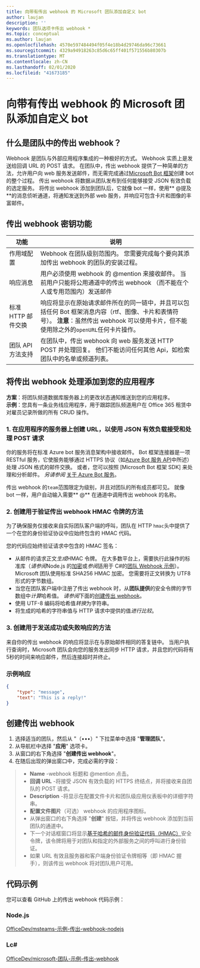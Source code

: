 ```yaml
---
title: 向带有传出 webhook 的 Microsoft 团队添加自定义 bot
author: laujan
description: ''
keywords: 团队选项卡传出 webhook *
ms.topic: conceptual
ms.author: laujan
ms.openlocfilehash: 4570e597484494f05f4e18b4d29746da96c73661
ms.sourcegitcommit: 4329a94918263c85d6c65ff401f571556b80307b
ms.translationtype: MT
ms.contentlocale: zh-CN
ms.lasthandoff: 02/01/2020
ms.locfileid: "41673185"
---
```

# <a name="add-custom-bots-to-microsoft-teams-with-outgoing-webhooks"></a>向带有传出 webhook 的 Microsoft 团队添加自定义 bot

## <a name="what-are-outgoing-webhooks-in-teams"></a>什么是团队中的传出 webhook？

Webhook 是团队与外部应用程序集成的一种极好的方式。 Webhook 实质上是发送给回调 URL 的 POST 请求。 在团队中，传出 webhook 提供了一种简单的方法，允许用户向 web 服务发送邮件，而无需完成通过[Microsoft Bot 框架](https://dev.botframework.com/)创建 bot 的整个过程。 传出 webhook 将数据从团队发布到任何能够接受 JSON 有效负载的选定服务。 将传出 webhook 添加到团队后，它就像 bot 一样，使用** \@提及**的消息侦听通道，将通知发送到外部 web 服务，并响应可包含卡片和图像的丰富邮件。

## <a name="outgoing-webhook-key-features"></a>传出 webhook 密钥功能

| 功能 | 说明 |
| ------- | ----------- |
| 作用域配置| Webhook 在团队级别范围内。 您需要完成每个要向其添加传出 webhook 的团队的安装过程。 |
| 响应消息| 用户必须使用 webhook 的 @mention 来接收邮件。 当前用户只能将公用通道中的传出 webhook （而不能在个人或专用范围内）发送邮件 |
|标准 HTTP 邮件交换|响应将显示在原始请求邮件所在的同一链中，并且可以包括任何 Bot 框架消息内容（rtf、图像、卡片和表情符号）。 **注意**：虽然传出 webhook 可以使用卡片，但不能使用除之外的`openURL`任何卡片操作。|
| 团队 API 方法支持|在团队中，传出 webhook 向 web 服务发送 HTTP POST 并处理回复。 他们不能访问任何其他 Api，如检索团队中的名单或频道列表。|

## <a name="adding-outgoing-webhook-processing-to-your-app"></a>将传出 webhook 处理添加到您的应用程序

**方案**：将团队频道数据库服务器上的更改状态通知推送到您的应用程序。  
**示例**：您具有一条业务线应用程序，用于跟踪团队频道用户在 Office 365 租赁中对雇员记录所做的所有 CRUD 操作。

### <a name="1-create-a-url-on-your-apps-server-to-accept-and-process-a-post-request-with-a-json-payload"></a>1. 在应用程序的服务器上创建 URL，以使用 JSON 有效负载接受和处理 POST 请求

你的服务将在标准 Azure bot 服务消息架构中接收邮件。 Bot 框架连接器是一项 RESTful 服务，它使服务能够通过 HTTPS 协议（如[Azure Bot 服务 API](/bot-framework/rest-api/bot-framework-rest-connector-api-reference)中所述）处理 JSON 格式的邮件交换。 或者，您可以按照 [Microsoft Bot 框架 SDK] 来处理和分析邮件。 *另请参阅*  [关于 Azure Bot 服务](/azure/bot-service/bot-service-overview-introduction?view=azure-bot-service-4.0)。

传出 webhook 的`team`范围限定为级别，并且对团队的所有成员都可见。 就像 bot 一样，用户自动输入需要** \@** 在通道中调用传出 webhook 的名称。

### <a name="2-create-a-method-to-verify-the-outgoing-webhook-hmac-token"></a>2. 创建用于验证传出 webhook HMAC 令牌的方法

为了确保服务仅接收来自实际团队客户端的呼叫，团队在 HTTP `hmac`头中提供了一个在您的身份验证协议中应始终包含的 HMAC 代码。

您的代码应始终验证请求中包含的 HMAC 签名：

* 从邮件的请求正文*生成*HMAC 令牌。 在大多数平台上，需要执行此操作的标准库（*请参阅*Node.js 的[加密](https://nodejs.org/api/crypto.html#crypto_crypto)或*参阅*适用于 C\#的[团队 Webhook 示例](https://github.com/OfficeDev/microsoft-teams-sample-outgoing-webhook/blob/23eb61da5a18634d51c5247944843da9abed01b6/WebhookSampleBot/Models/AuthProvider.cs)）。 Microsoft 团队使用标准 SHA256 HMAC 加密。 您需要将正文转换为 UTF8 形式的字节数组。
* 当您在团队客户端中注册了传出 webhook 时，从**团队提供**的安全令牌的字节数组中*计算*哈希值。 *请参阅*下面的[创建传出 webhook](#create-an-outgoing-webhook)。
* 使用 UTF-8 编码将哈希值*转换*为字符串。
* 将生成的哈希的字符串值与 HTTP 请求中提供的值*进行比较*。

### <a name="3-create-a-method-to-send-a-success-or-failure-response"></a>3. 创建用于发送成功或失败响应的方法

来自你的传出 webhook 的响应将显示在与原始邮件相同的答复链中。 当用户执行查询时，Microsoft 团队会向您的服务发出同步 HTTP 请求，并且您的代码将有5秒的时间来响应邮件，然后连接超时并终止。

### <a name="example-response"></a>示例响应

```json
{
    "type": "message",
    "text": "This is a reply!"
}
```

## <a name="create-an-outgoing-webhook"></a>创建传出 webhook

1. 选择适当的团队，然后从 "（&#8226;&#8226;&#8226;）" 下拉菜单中选择 "**管理团队**"。
1. 从导航栏中选择 "**应用**" 选项卡。
1. 从窗口的右下角选择 "**创建传出 webhook**"。
1. 在随后出现的弹出窗口中，完成必需的字段：

>* **Name** -webhook 标题和 @mention 点击。
>* **回调 URL** -将接受 JSON 有效负载的 HTTPS 终结点，并将接收来自团队的 POST 请求。
>* **Description** -将显示在配置文件卡片和团队级应用仪表板中的详细字符串。
>* **配置文件图片**（可选） webhook 的应用程序图标。
>* 从弹出窗口的右下角选择 "**创建**" 按钮，并将传出 webhook 添加到当前团队的通道中。
>* 下一个对话框窗口将显示[基于哈希的邮件身份验证代码（HMAC）](https://security.stackexchange.com/questions/20129/how-and-when-do-i-use-hmac/20301)安全令牌，该令牌将用于对团队和指定的外部服务之间的呼叫进行身份验证。
>* 如果 URL 有效且服务器和客户端身份验证令牌相等（即 HMAC 握手），则该传出 webhook 将对团队用户可用。

## <a name="code-samples"></a>代码示例

您可以查看 GitHub 上的传出 webhook 代码示例：

### <a name="nodejs"></a>Node.js

[OfficeDev/msteams-示例-传出-webhook-nodejs](https://github.com/OfficeDev/msteams-samples-outgoing-webhook-nodejs)

### <a name="c"></a>Lc\#

[OfficeDev/microsoft-团队-示例-传出-webhook](https://github.com/OfficeDev/microsoft-teams-sample-outgoing-webhook)

